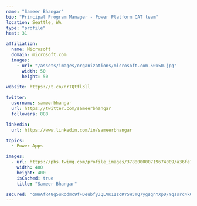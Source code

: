 ```yaml
---
name: "Sameer Bhangar"
bio: "Principal Program Manager - Power Platform CAT team"
location: Seattle, WA
type: "profile"
heat: 31

affiliation:
  name: Microsoft
  domain: microsoft.com
  images:
    - url: "/assets/images/organizations/microsoft.com-50x50.jpg"
      width: 50
      height: 50

website: https://t.co/nrTQtfl3ll

twitter:
  username: sameerbhangar
  url: https://twitter.com/sameerbhangar
  followers: 888

linkedin:
  url: https://www.linkedin.com/in/sameerbhangar

topics:
  - Power Apps

images:
  - url: https://pbs.twimg.com/profile_images/378800000719674009/a36fe7ddfab1778b76e5793772e43798_400x400.jpeg
    width: 400
    height: 400
    isCached: true
    title: "Sameer Bhangar"

secured: "oWnAfR48g5uRodmc9f+DeubfyJQLVK1IzcRYSWJTQ7ygsgnYXpD/Yqssrc4k0IPhauzMlwS8L+tGQwxvusn3jc5fFGEkRnuvcXIN6JUBDK+LlQBdk7XlDXpd/L7MYLtgtuNEiDt2K5Y1aQ1WtzjriYpy3NgoR8r0nfCJf8N7aoq2hu2Wu37ceAt3H+jG3CB548sGEHo4ft5SxF4ZbdegXN8gT8PmZrC9/XgX63tEhdF1cFXuWnMtkhvRh7xuwCUM6BKjcKfkeWiComcMoKY9SJXKqfs/qXbOx3zA9NA7GFKMnHdkme9E0mXn4UeeVRqBWpSX1FyoZO/Iz0NRwpYWgh/olKglL4n8sZCQU0dIswmnaJZiJGIsnylE3ONdP+nGKRLr1vu91H6U7sIUWwx+zA==;a0GUJm+kW9qsPLtdQhI39g=="
---
```


